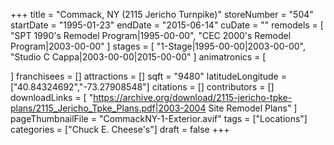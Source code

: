 +++
title = "Commack, NY (2115 Jericho Turnpike)"
storeNumber = "504"
startDate = "1995-01-23"
endDate = "2015-06-14"
cuDate = ""
remodels = [
  "SPT 1990's Remodel Program|1995-00-00",
  "CEC 2000's Remodel Program|2003-00-00"
]
stages = [
  "1-Stage|1995-00-00|2003-00-00",
  "Studio C Cappa|2003-00-00|2015-00-00"
]
animatronics = [

]
franchisees = []
attractions = []
sqft = "9480"
latitudeLongitude = ["40.84324692","-73.27908548"]
citations = []
contributors = []
downloadLinks = [
  "https://archive.org/download/2115-jericho-tpke-plans/2115_Jericho_Tpke_Plans.pdf|2003-2004 Site Remodel Plans"
]
pageThumbnailFile = "CommackNY-1-Exterior.avif"
tags = ["Locations"]
categories = ["Chuck E. Cheese's"]
draft = false
+++
